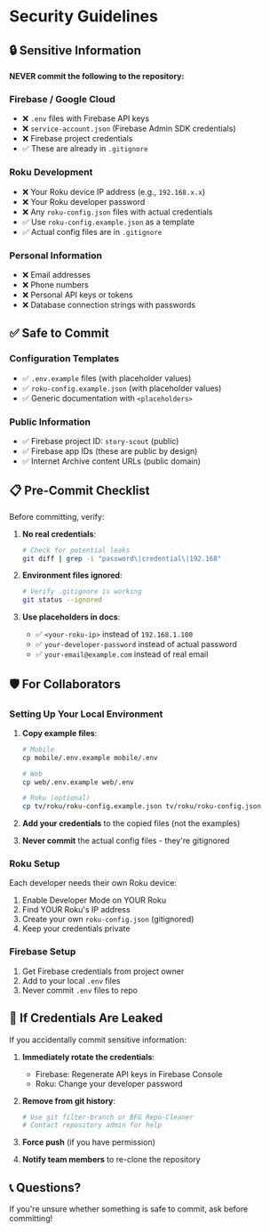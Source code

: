 # Security Guidelines

## 🔒 Sensitive Information

**NEVER commit the following to the repository:**

### Firebase / Google Cloud
- ❌ `.env` files with Firebase API keys
- ❌ `service-account.json` (Firebase Admin SDK credentials)
- ❌ Firebase project credentials
- ✅ These are already in `.gitignore`

### Roku Development
- ❌ Your Roku device IP address (e.g., `192.168.x.x`)
- ❌ Your Roku developer password
- ❌ Any `roku-config.json` files with actual credentials
- ✅ Use `roku-config.example.json` as a template
- ✅ Actual config files are in `.gitignore`

### Personal Information
- ❌ Email addresses
- ❌ Phone numbers
- ❌ Personal API keys or tokens
- ❌ Database connection strings with passwords

## ✅ Safe to Commit

### Configuration Templates
- ✅ `.env.example` files (with placeholder values)
- ✅ `roku-config.example.json` (with placeholder values)
- ✅ Generic documentation with `<placeholders>`

### Public Information
- ✅ Firebase project ID: `story-scout` (public)
- ✅ Firebase app IDs (these are public by design)
- ✅ Internet Archive content URLs (public domain)

## 📋 Pre-Commit Checklist

Before committing, verify:

1. **No real credentials**:
   ```bash
   # Check for potential leaks
   git diff | grep -i "password\|credential\|192.168"
   ```

2. **Environment files ignored**:
   ```bash
   # Verify .gitignore is working
   git status --ignored
   ```

3. **Use placeholders in docs**:
   - ✅ `<your-roku-ip>` instead of `192.168.1.100`
   - ✅ `your-developer-password` instead of actual password
   - ✅ `your-email@example.com` instead of real email

## 🛡️ For Collaborators

### Setting Up Your Local Environment

1. **Copy example files**:
   ```bash
   # Mobile
   cp mobile/.env.example mobile/.env

   # Web
   cp web/.env.example web/.env

   # Roku (optional)
   cp tv/roku/roku-config.example.json tv/roku/roku-config.json
   ```

2. **Add your credentials** to the copied files (not the examples)

3. **Never commit** the actual config files - they're gitignored

### Roku Setup

Each developer needs their own Roku device:

1. Enable Developer Mode on YOUR Roku
2. Find YOUR Roku's IP address
3. Create your own `roku-config.json` (gitignored)
4. Keep your credentials private

### Firebase Setup

1. Get Firebase credentials from project owner
2. Add to your local `.env` files
3. Never commit `.env` files to repo

## 🚨 If Credentials Are Leaked

If you accidentally commit sensitive information:

1. **Immediately rotate the credentials**:
   - Firebase: Regenerate API keys in Firebase Console
   - Roku: Change your developer password

2. **Remove from git history**:
   ```bash
   # Use git filter-branch or BFG Repo-Cleaner
   # Contact repository admin for help
   ```

3. **Force push** (if you have permission)

4. **Notify team members** to re-clone the repository

## 📞 Questions?

If you're unsure whether something is safe to commit, ask before committing!
